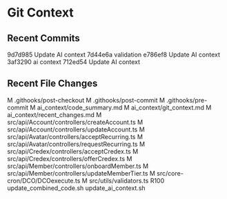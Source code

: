 # Git Context
## Recent Commits
9d7d985 Update AI context
7d44e6a validation
e786ef8 Update AI context
3af3290 ai context
712ed54 Update AI context

## Recent File Changes
M	.githooks/post-checkout
M	.githooks/post-commit
M	.githooks/pre-commit
M	ai_context/code_summary.md
M	ai_context/git_context.md
M	ai_context/recent_changes.md
M	src/api/Account/controllers/createAccount.ts
M	src/api/Account/controllers/updateAccount.ts
M	src/api/Avatar/controllers/acceptRecurring.ts
M	src/api/Avatar/controllers/requestRecurring.ts
M	src/api/Credex/controllers/acceptCredex.ts
M	src/api/Credex/controllers/offerCredex.ts
M	src/api/Member/controllers/onboardMember.ts
M	src/api/Member/controllers/updateMemberTier.ts
M	src/core-cron/DCO/DCOexecute.ts
M	src/utils/validators.ts
R100	update_combined_code.sh	update_ai_context.sh
